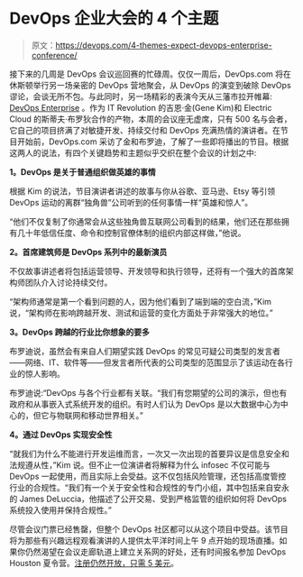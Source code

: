 # DevOps 企业大会的 4 个主题

> 原文：<https://devops.com/4-themes-expect-devops-enterprise-conference/>

接下来的几周是 DevOps 会议巡回赛的忙碌周。仅仅一周后，DevOps.com 将在休斯顿举行另一场亲密的 DevOps 营地聚会，从 DevOps 的演变到破除 DevOps 谬论，会谈无所不包。与此同时，另一场精彩的表演今天从三藩市拉开帷幕: [DevOps Enterprise](http://devopsenterprise.io/) 。作为 IT Revolution 的吉恩·金(Gene Kim)和 Electric Cloud 的斯蒂夫·布罗狄合作的产物，本周的会议座无虚席，只有 500 名与会者，它自己的项目挤满了对敏捷开发、持续交付和 DevOps 充满热情的演讲者。在节目开始前，DevOps.com 采访了金和布罗迪，了解了一些即将播出的节目。根据这两人的说法，有四个关键趋势和主题似乎交织在整个会议的计划之中:

**1。DevOps 是关于普通组织做英雄的事情**

根据 Kim 的说法，节目演讲者讲述的故事与你从谷歌、亚马逊、Etsy 等引领 DevOps 运动的离群“独角兽”公司听到的任何事情一样“英雄和惊人”。

“他们不仅复制了你通常会从这些独角兽互联网公司看到的结果，他们还在那些拥有几十年低信任度、命令和控制官僚体制的组织内部这样做，”他说。

**2。首席建筑师是 DevOps 系列中的最新演员**

不仅故事讲述者将包括运营领导、开发领导和执行领导，还将有一个强大的首席架构师团队介入讨论持续交付。

“架构师通常是第一个看到问题的人，因为他们看到了端到端的空白流，”Kim 说，“架构师在影响跨越开发、测试和运营的变化方面处于非常强大的地位。”

**3。DevOps 跨越的行业比你想象的要多**

布罗迪说，虽然会有来自人们期望实践 DevOps 的常见可疑公司类型的发言者——网络、IT、软件等——但发言者所代表的公司类型的范围显示了该运动在各行业的惊人影响。

布罗迪说:“DevOps 与各个行业都有关联。“我们有您期望的公司的演示，但也有政府和从事嵌入式系统开发的组织。有时人们认为 DevOps 是以大数据中心为中心的，但它与物联网和移动世界相关。”

**4。通过 DevOps 实现安全性**

“就我们为什么不能进行开发运维而言，一次又一次出现的首要异议是信息安全和法规遵从性，”Kim 说。但不止一位演讲者将解释为什么 infosec 不仅可能与 DevOps 一起使用，而且实际上会受益。这不仅包括风险管理，还包括高度管控行业的合规性。“我们有一个关于安全性和合规性的专门小组，其中包括来自安永的 James DeLuccia，他描述了公开交易、受到严格监管的组织如何将 DevOps 系统投入使用并保持合规性。”

尽管会议门票已经售罄，但整个 DevOps 社区都可以从这个项目中受益。该节目将为那些有兴趣远程观看演讲的人提供太平洋时间上午 9 点开始的现场直播。如果你仍然渴望在会议走廊轨道上建立关系网的好处，还有时间报名参加 DevOps Houston 夏令营。[注册仍然开放，只需 5 美元](https://www.eventbrite.com/e/camp-devops-houston-tickets-12489234637)。